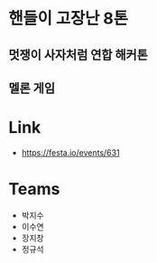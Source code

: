 # 핸들이 고장난 8톤
## 멋쟁이 사자처럼 연합 해커톤
## 멜론 게임

# Link
- https://festa.io/events/631

# Teams
- 박지수
- 이수연
- 장지창
- 정규석
